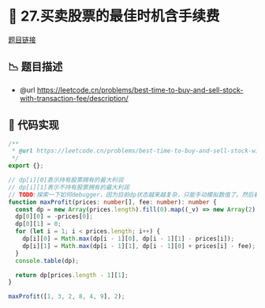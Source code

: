 # 🎲 27.买卖股票的最佳时机含手续费

[题目链接](https://leetcode.cn/problems/best-time-to-buy-and-sell-stock-with-transaction-fee/description/)

## 📉 题目描述
* @url https://leetcode.cn/problems/best-time-to-buy-and-sell-stock-with-transaction-fee/description/

## 📄 代码实现
```typescript
/**
 * @url https://leetcode.cn/problems/best-time-to-buy-and-sell-stock-with-transaction-fee/description/
 */
export {};

// dp[i][0]表示持有股票拥有的最大利润
// dp[i][1]表示不持有股票拥有的最大利润
// TODO:探索一下如何debugger，因为目前dp状态越来越复杂，只能手动模拟数值了。然后看对应的。
function maxProfit(prices: number[], fee: number): number {
  const dp = new Array(prices.length).fill(0).map((_v) => new Array(2).fill(0));
  dp[0][0] = -prices[0];
  dp[0][1] = 0;
  for (let i = 1; i < prices.length; i++) {
    dp[i][0] = Math.max(dp[i - 1][0], dp[i - 1][1] - prices[i]);
    dp[i][1] = Math.max(dp[i - 1][1], dp[i - 1][0] + prices[i] - fee);
  }
  console.table(dp);

  return dp[prices.length - 1][1];
}

maxProfit([1, 3, 2, 8, 4, 9], 2);

```
